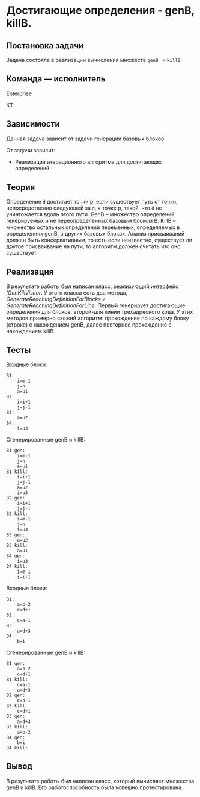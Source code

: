 # Достигающие определения - genB, killB.

## Постановка задачи
Задача состояла в реализации вычисления множеств `genB ` и `killB`.

## Команда — исполнитель
Enterprise

KT

## Зависимости
Данная задача зависит от задачи генерации базовых блоков.

От задачи зависит:
- Реализация итерационного алгоритма для достигающих определений

## Теория
Определение `d` достигает точки p, если существует путь от точки, непосредственно следующей за `d`, к точке p, такой, что `d` не уничтожается вдоль этого пути. 
GenB – множество определений, генерируемых и не переопределённых базовым блоком B.
KillB – множество остальных определений переменных, определяемых в определениях genB, в других базовых блоках.
Анализ присваиваний должен быть консервативным, то есть если неизвестно, существует ли другое присваивание на пути, то алгоритм должен считать что оно существует.

## Реализация
В результате работы был написан класс, реализующий интерфейс _IGenKillVisitor_. У этого класса есть два метода, _GenerateReachingDefinitionForBlocks_ и _GenerateReachingDefinitionForLine_. Первый генерирует достигающие определения для блоков, второй-для линии трехадресного кода. У этих методов примерно схожий алгоритм: прохождение по каждому блоку (строке) с нахождением genB, далее повторное прохождение с нахождением killB.

## Тесты
Входные блоки:
```
B1:
    i=m-1
    j=n
    a=u1
B2:
    i=i+1
    j=j-1
B3:
    a=u2
B4:
    i=u3
```
Сгенерированные genB и killB:
```
B1 gen:
    i=m-1
    j=n
    a=u1
B1 kill:
    i=i+1
    j=j-1
    a=u2
    i=u3
B2 gen:
    i=i+1
    j=j-1
B2 kill:
    i=m-1
    j=n
    i=u3
B3 gen:
    a=u2
B3 kill:
    a=u1
B4 gen:
    i=u3
B4 kill:
    i=m-1
    i=i+1
```

Входные блоки:
```
B1:
    a=b-2
    c=d+1
B2:
    c=a-1
B3:
    a=d+3
B4:
    b=i
```
Сгенерированные genB и killB:
```
B1 gen:
    a=b-2
    c=d+1
B1 kill:
    c=a-1
    a=d+3
B2 gen:
    c=a-1
B2 kill:
    c=d+1
B3 gen:
    a=d+3
B3 kill:
    a=b-2
B4 gen:
    b=i
B4 kill:

```

## Вывод
В результате работы был написан класс, который вычисляет множества genB и killB. Его работоспособность была успешно протестирована.
